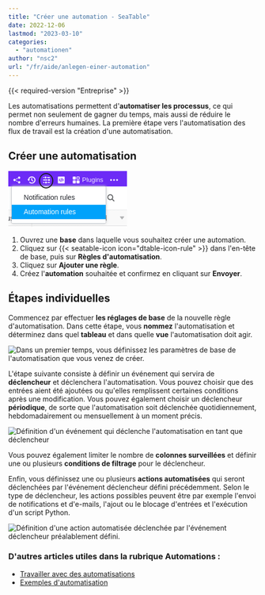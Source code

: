 ```yaml
---
title: "Créer une automation - SeaTable"
date: 2022-12-06
lastmod: "2023-03-10"
categories: 
  - "automationen"
author: "nsc2"
url: "/fr/aide/anlegen-einer-automation"
---
```


{{< required-version "Entreprise" >}}

Les automatisations permettent d'**automatiser les processus**, ce qui permet non seulement de gagner du temps, mais aussi de réduire le nombre d'erreurs humaines. La première étape vers l'automatisation des flux de travail est la création d'une automatisation.

## Créer une automatisation

![Créer des automatisations](images/how-to-use-automations-for-locking-rows-3.png)

1. Ouvrez une **base** dans laquelle vous souhaitez créer une automation.
2. Cliquez sur {{< seatable-icon icon="dtable-icon-rule" >}} dans l'en-tête de base, puis sur **Règles d'automatisation**.
3. Cliquez sur **Ajouter une règle**.
4. Créez l'**automation** souhaitée et confirmez en cliquant sur **Envoyer**.

## Étapes individuelles

Commencez par effectuer **les réglages de base** de la nouvelle règle d'automatisation. Dans cette étape, vous **nommez** l'automatisation et déterminez dans quel **tableau** et dans quelle **vue** l'automatisation doit agir.

![Dans un premier temps, vous définissez les paramètres de base de l'automatisation que vous venez de créer.](https://seatable.io/wp-content/uploads/2022/12/steps-to-create-an-automation-1-1.png)

L'étape suivante consiste à définir un événement qui servira de **déclencheur** et déclenchera l'automatisation. Vous pouvez choisir que des entrées aient été ajoutées ou qu'elles remplissent certaines conditions après une modification. Vous pouvez également choisir un déclencheur **périodique**, de sorte que l'automatisation soit déclenchée quotidiennement, hebdomadairement ou mensuellement à un moment précis.

![Définition d'un événement qui déclenche l'automatisation en tant que déclencheur](https://seatable.io/wp-content/uploads/2022/12/steps-to-create-an-automation-2-1.png)

Vous pouvez également limiter le nombre de **colonnes surveillées** et définir une ou plusieurs **conditions de filtrage** pour le déclencheur.

Enfin, vous définissez une ou plusieurs **actions automatisées** qui seront déclenchées par l'événement déclencheur défini précédemment. Selon le type de déclencheur, les actions possibles peuvent être par exemple l'envoi de notifications et d'e-mails, l'ajout ou le blocage d'entrées et l'exécution d'un script Python.

![Définition d'une action automatisée déclenchée par l'événement déclencheur préalablement défini.](https://seatable.io/wp-content/uploads/2022/12/steps-to-create-an-automation-3.png)

### D'autres articles utiles dans la rubrique Automations :

- [Travailler avec des automatisations](https://seatable.io/fr/docs-category/automationen/)
- [Exemples d'automatisation](https://seatable.io/fr/docs-category/beispiel-automationen/)

